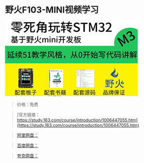 # 野火F103-MINI视频学习

![img](../../../assets/study163/free/6cb08622d1f14b68a568ed588ef19fac.jpg)

> 价格：免费

> [官方链接：https://study.163.com/course/introduction/1006447055.htm](https://study.163.com/course/introduction/1006447055.htm)

> [阿里网盘：]()

> [百度网盘：]()

> [夸克网盘：]()
